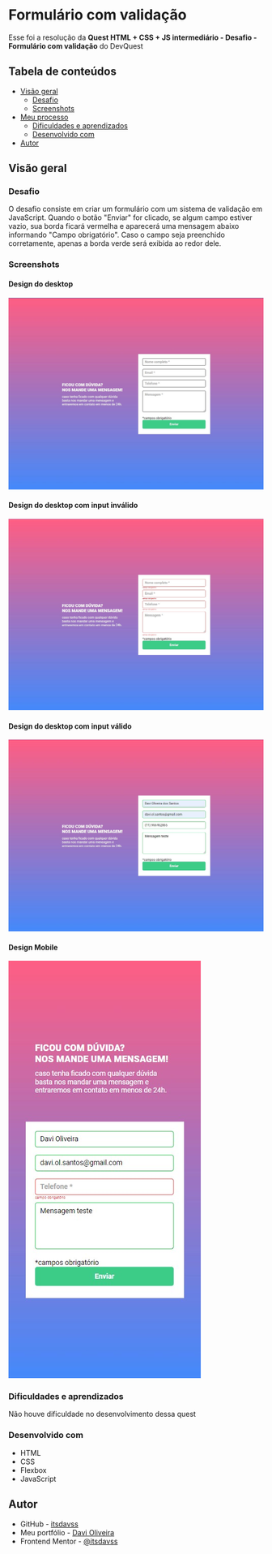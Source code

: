 # Formulário com validação

Esse foi a resolução da **Quest HTML + CSS + JS intermediário - Desafio - Formulário com validação** do DevQuest

## Tabela de conteúdos

- [Visão geral](#visão-geral)
  - [Desafio](#desafio)
  - [Screenshots](#screenshots)
- [Meu processo](#meu-processo)
  - [Dificuldades e aprendizados](#dificuldades-e-aprendizados)
  - [Desenvolvido com](#desenvolvido-com)
- [Autor](#autor)

## Visão geral

### Desafio
O desafio consiste em criar um formulário com um sistema de validação em JavaScript. Quando o botão "Enviar" for clicado, se algum campo estiver vazio, sua borda ficará vermelha e aparecerá uma mensagem abaixo informando "Campo obrigatório". Caso o campo seja preenchido corretamente, apenas a borda verde será exibida ao redor dele.

### Screenshots

#### Design do desktop
![](screenshots/desktop.jpg)

#### Design do desktop com input inválido
![](screenshots/desktop_invalido.jpg)

#### Design do desktop com input válido
![](screenshots/desktop_valido.jpg)

#### Design Mobile
![](screenshots/mobile.jpg)

### Dificuldades e aprendizados

Não houve dificuldade no desenvolvimento dessa quest

### Desenvolvido com

- HTML
- CSS
- Flexbox
- JavaScript

## Autor

- GitHub - [itsdavss](https://github.com/itsdavss)
- Meu portfólio - [Davi Oliveira](https://itsdavss.github.io/portfolio-davi/)
- Frontend Mentor - [@itsdavss](https://www.frontendmentor.io/profile/itsdavss)
